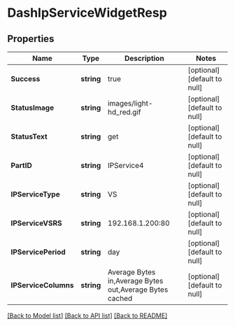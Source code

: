 # DashIpServiceWidgetResp

## Properties
Name | Type | Description | Notes
------------ | ------------- | ------------- | -------------
**Success** | **string** | true | [optional] [default to null]
**StatusImage** | **string** | images/light-hd_red.gif | [optional] [default to null]
**StatusText** | **string** | get | [optional] [default to null]
**PartID** | **string** | IPService4 | [optional] [default to null]
**IPServiceType** | **string** | VS | [optional] [default to null]
**IPServiceVSRS** | **string** | 192.168.1.200:80 | [optional] [default to null]
**IPServicePeriod** | **string** | day | [optional] [default to null]
**IPServiceColumns** | **string** | Average Bytes in,Average Bytes out,Average Bytes cached | [optional] [default to null]

[[Back to Model list]](../README.md#documentation-for-models) [[Back to API list]](../README.md#documentation-for-api-endpoints) [[Back to README]](../README.md)

